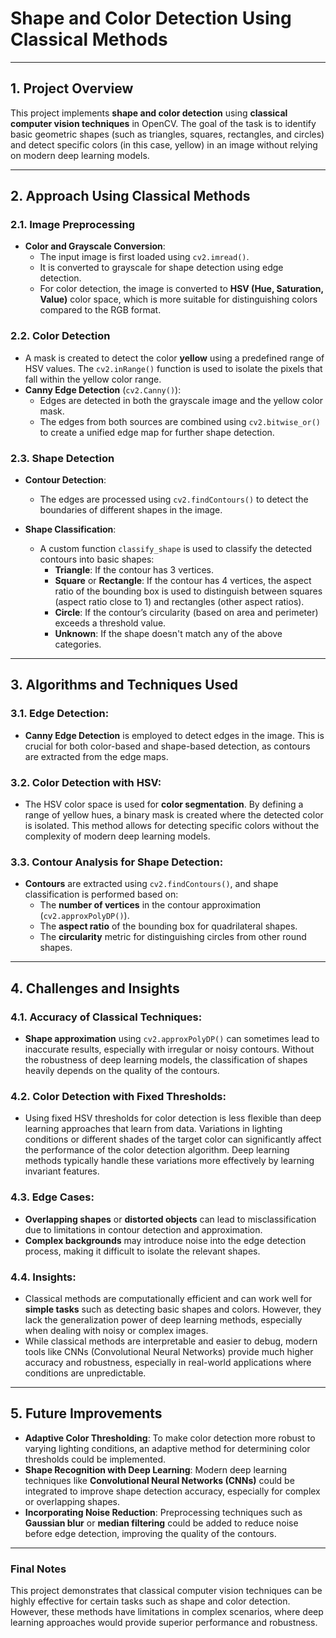 # Shape and Color Detection Using Classical Methods

---

## 1. **Project Overview**
This project implements **shape and color detection** using **classical computer vision techniques** in OpenCV. The goal of the task is to identify basic geometric shapes (such as triangles, squares, rectangles, and circles) and detect specific colors (in this case, yellow) in an image without relying on modern deep learning models.

---

## 2. **Approach Using Classical Methods**
### 2.1. **Image Preprocessing**
- **Color and Grayscale Conversion**: 
  - The input image is first loaded using `cv2.imread()`.
  - It is converted to grayscale for shape detection using edge detection.
  - For color detection, the image is converted to **HSV (Hue, Saturation, Value)** color space, which is more suitable for distinguishing colors compared to the RGB format.

### 2.2. **Color Detection**
- A mask is created to detect the color **yellow** using a predefined range of HSV values. The `cv2.inRange()` function is used to isolate the pixels that fall within the yellow color range.
- **Canny Edge Detection** (`cv2.Canny()`):
  - Edges are detected in both the grayscale image and the yellow color mask.
  - The edges from both sources are combined using `cv2.bitwise_or()` to create a unified edge map for further shape detection.

### 2.3. **Shape Detection**
- **Contour Detection**:
  - The edges are processed using `cv2.findContours()` to detect the boundaries of different shapes in the image.
  
- **Shape Classification**:
  - A custom function `classify_shape` is used to classify the detected contours into basic shapes:
    - **Triangle**: If the contour has 3 vertices.
    - **Square** or **Rectangle**: If the contour has 4 vertices, the aspect ratio of the bounding box is used to distinguish between squares (aspect ratio close to 1) and rectangles (other aspect ratios).
    - **Circle**: If the contour’s circularity (based on area and perimeter) exceeds a threshold value.
    - **Unknown**: If the shape doesn't match any of the above categories.

---

## 3. **Algorithms and Techniques Used**
### 3.1. **Edge Detection**:
- **Canny Edge Detection** is employed to detect edges in the image. This is crucial for both color-based and shape-based detection, as contours are extracted from the edge maps.

### 3.2. **Color Detection with HSV**:
- The HSV color space is used for **color segmentation**. By defining a range of yellow hues, a binary mask is created where the detected color is isolated. This method allows for detecting specific colors without the complexity of modern deep learning models.

### 3.3. **Contour Analysis for Shape Detection**:
- **Contours** are extracted using `cv2.findContours()`, and shape classification is performed based on:
  - The **number of vertices** in the contour approximation (`cv2.approxPolyDP()`).
  - The **aspect ratio** of the bounding box for quadrilateral shapes.
  - The **circularity** metric for distinguishing circles from other round shapes.

---

## 4. **Challenges and Insights**
### 4.1. **Accuracy of Classical Techniques**:
- **Shape approximation** using `cv2.approxPolyDP()` can sometimes lead to inaccurate results, especially with irregular or noisy contours. Without the robustness of deep learning models, the classification of shapes heavily depends on the quality of the contours.

### 4.2. **Color Detection with Fixed Thresholds**:
- Using fixed HSV thresholds for color detection is less flexible than deep learning approaches that learn from data. Variations in lighting conditions or different shades of the target color can significantly affect the performance of the color detection algorithm. Deep learning methods typically handle these variations more effectively by learning invariant features.

### 4.3. **Edge Cases**:
- **Overlapping shapes** or **distorted objects** can lead to misclassification due to limitations in contour detection and approximation.
- **Complex backgrounds** may introduce noise into the edge detection process, making it difficult to isolate the relevant shapes.

### 4.4. **Insights**:
- Classical methods are computationally efficient and can work well for **simple tasks** such as detecting basic shapes and colors. However, they lack the generalization power of deep learning methods, especially when dealing with noisy or complex images.
- While classical methods are interpretable and easier to debug, modern tools like CNNs (Convolutional Neural Networks) provide much higher accuracy and robustness, especially in real-world applications where conditions are unpredictable.

---

## 5. **Future Improvements**
- **Adaptive Color Thresholding**: To make color detection more robust to varying lighting conditions, an adaptive method for determining color thresholds could be implemented.
- **Shape Recognition with Deep Learning**: Modern deep learning techniques like **Convolutional Neural Networks (CNNs)** could be integrated to improve shape detection accuracy, especially for complex or overlapping shapes.
- **Incorporating Noise Reduction**: Preprocessing techniques such as **Gaussian blur** or **median filtering** could be added to reduce noise before edge detection, improving the quality of the contours.

---

### Final Notes
This project demonstrates that classical computer vision techniques can be highly effective for certain tasks such as shape and color detection. However, these methods have limitations in complex scenarios, where deep learning approaches would provide superior performance and robustness.
